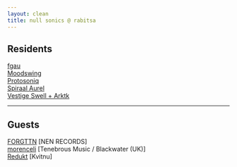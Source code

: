 ```yaml
---
layout: clean
title: null sonics @ rabitsa
---
```


## Residents

[fgau](/fgau.html)<br/>
[Moodswing](/moodswing.html)<br/>
[Protosoniq](/protosoniq.html)<br/>
[Spiraal Aurel](/spiraalaurel.html)<br/>
[Vestige Swell + Arktk](/vestigeswell-arktk.html)<br/>

--- 

## Guests

[FORGTTN](/forgttn.html) \[NEN RECORDS\]<br/>
[morenceli](/morenceli.html) \[Tenebrous Music / Blackwater (UK)\]<br/>
[Redukt](/redukt.html) \[Kvitnu\]<br/>
